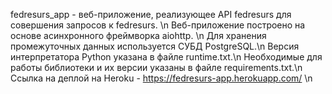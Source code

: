fedresurs_app - веб-приложение, реализующее API fedresurs для совершения запросов к fedresurs. \n
Веб-приложение построено на основе асинхронного фреймворка aiohttp. \n
Для хранения промежуточных данных используется СУБД PostgreSQL.\n
Версия интерпретатора Python указана в файле runtime.txt.\n
Необходимые для работы библиотеки и их версии указаны в файле requirements.txt.\n
Ссылка на деплой на Heroku - https://fedresurs-app.herokuapp.com/ \n
